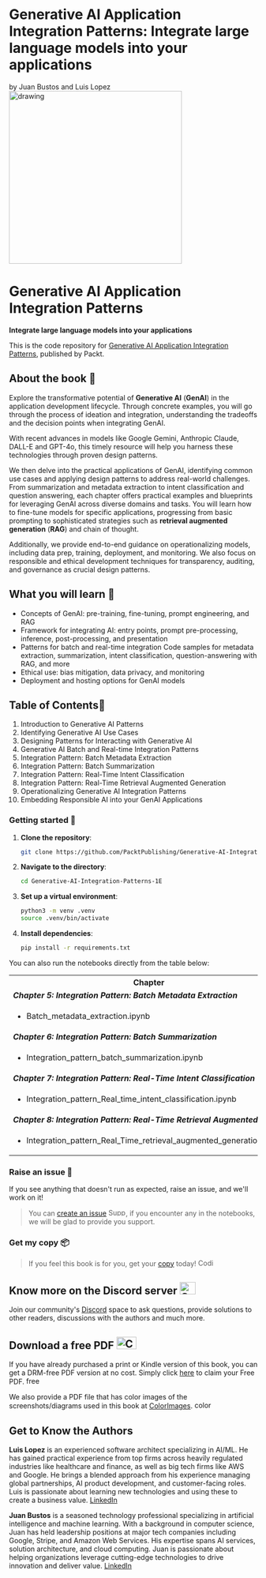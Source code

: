 #  Generative AI Application Integration Patterns: Integrate large language models into your applications<br>
by Juan Bustos and Luis Lopez<br>
<img src="https://github.com/gaurgv/Generative-AI-Integration-Patterns-1E/blob/main/Cover.png?raw=tru" alt="drawing" width="350"/>

# Generative AI Application Integration Patterns
**Integrate large language models into your applications**

This is the code repository for [Generative AI Application Integration Patterns](), published by Packt.

## About the book 📔
Explore the transformative potential of **Generative AI** (**GenAI**) in the application development lifecycle. Through concrete examples, you will go through the process of ideation and integration, understanding the tradeoffs and the decision points when integrating GenAI.

With recent advances in models like Google Gemini, Anthropic Claude, DALL-E and GPT-4o, this timely resource will help you harness these technologies through proven design patterns.

We then delve into the practical applications of GenAI, identifying common use cases and applying design patterns to address real-world challenges. From summarization and metadata extraction to intent classification and question answering, each chapter offers practical examples and blueprints for leveraging GenAI across diverse domains and tasks. You will learn how to fine-tune models for specific applications, progressing from basic prompting to sophisticated strategies such as **retrieval augmented generation** (**RAG**) and chain of thought.

Additionally, we provide end-to-end guidance on operationalizing models, including data prep, training, deployment, and monitoring. We also focus on responsible and ethical development techniques for transparency, auditing, and governance as crucial design patterns.

## What you will learn 📖
- Concepts of GenAI: pre-training, fine-tuning, prompt engineering, and RAG
- Framework for integrating AI: entry points, prompt pre-processing, inference, post-processing, and presentation
- Patterns for batch and real-time integration
Code samples for metadata extraction, summarization, intent classification, question-answering with RAG, and more
- Ethical use: bias mitigation, data privacy, and monitoring
- Deployment and hosting options for GenAI models


## Table of Contents📑

1. Introduction to Generative AI Patterns
2. Identifying Generative AI Use Cases
3. Designing Patterns for Interacting with Generative AI
4. Generative AI Batch and Real-time Integration Patterns
5. Integration Pattern: Batch Metadata Extraction
6. Integration Pattern: Batch Summarization
7. Integration Pattern: Real-Time Intent Classification
8. Integration Pattern: Real-Time Retrieval Augmented Generation
9. Operationalizing Generative AI Integration Patterns
10. Embedding Responsible AI into your GenAI Applications 

### Getting started 🚀

1. **Clone the repository**:

   ```bash
   git clone https://github.com/PacktPublishing/Generative-AI-Integration-Patterns-1E
   ```
2. **Navigate to the directory**:

   ```bash
   cd Generative-AI-Integration-Patterns-1E
   ```
3. **Set up a virtual environment**:

   ```bash
   python3 -m venv .venv
   source .venv/bin/activate
   ```
4. **Install dependencies**:

   ```bash
   pip install -r requirements.txt
   ```

You can also run the notebooks directly from the table below:

<table>
    <tr>
        <th>Chapter</th>
        <th>Colab</th>
        <th>Kaggle</th>
    </tr>
    <tr>
        <td colspan=3>
            <i><b>Chapter 5: Integration Pattern: Batch Metadata Extraction</b></t>
        </td>
    </tr>
    <tr>
        <td>
            <ul><li>
            Batch_metadata_extraction.ipynb
            </ul></li>
        </td>
        <td>
            <a href="https://kaggle.com/your-kaggle-link" target="_blank">
                <img src="https://kaggle.com/static/images/open-in-kaggle.svg" alt="Kaggle" style="vertical-align:middle; width:100px; height:50px; margin-right:6px;">
            </a>
        </td>
        <td>
            <a href="https://colab.research.google.com/your-colab-link" target="_blank">
                <img src="https://colab.research.google.com/assets/colab-badge.svg" alt="Colab" style="vertical-align:middle; width:100px; height:19px; margin-right:6px;">
            </a>
        </td>
    </tr>
        <tr>
        <td colspan=3>
            <i><b>Chapter 6: Integration Pattern: Batch Summarization</b></i>
        </td>
    </tr>
    <tr>
        <td>
            <ul><li>
            Integration_pattern_batch_summarization.ipynb
            </ul></li>
        </td>
        <td>
            <a href="https://kaggle.com/your-kaggle-link" target="_blank">
                <img src="https://kaggle.com/static/images/open-in-kaggle.svg" alt="Kaggle" style="vertical-align:middle; width:100px; height:50px; margin-right:6px;">
            </a>
        </td>
        <td>
            <a href="https://colab.research.google.com/your-colab-link" target="_blank">
                <img src="https://colab.research.google.com/assets/colab-badge.svg" alt="Colab" style="vertical-align:middle; width:100px; height:19px; margin-right:6px;">
            </a>
        </td>
    </tr>
        <tr>
        <td td colspan=3>
            <i><b>Chapter 7: Integration Pattern: Real-Time Intent Classification</b></i>
        </td>
    </tr>
    <tr>
        <td>
            <ul><li>
            Integration_pattern_Real_time_intent_classification.ipynb
            </ul></li>
        </td>
        <td>
            <a href="https://kaggle.com/your-kaggle-link" target="_blank">
                <img src="https://kaggle.com/static/images/open-in-kaggle.svg" alt="Kaggle" style="vertical-align:middle; width:100px; height:50px; margin-right:6px;">
            </a>
        </td>
        <td>
            <a href="https://colab.research.google.com/your-colab-link" target="_blank">
                <img src="https://colab.research.google.com/assets/colab-badge.svg" alt="Colab" style="vertical-align:middle; width:100px; height:19px; margin-right:6px;">
            </a>
        </td>
    </tr>
        <tr>
        <td colspan=3>
            <i><b>Chapter 8: Integration Pattern: Real-Time Retrieval Augmented Generation</b></i>
        </td>
    </tr>
    <tr>
        <td>
            <ul><li>
            Integration_pattern_Real_Time_retrieval_augmented_generation.ipynb
            </ul></li>
        </td>
        <td>
            <a href="https://kaggle.com/your-kaggle-link" target="_blank">
                <img src="https://kaggle.com/static/images/open-in-kaggle.svg" alt="Kaggle" style="vertical-align:middle; width:100px; height:50px; margin-right:6px;">
            </a>
        </td>
        <td>
            <a href="https://colab.research.google.com/your-colab-link" target="_blank">
                <img src="https://colab.research.google.com/assets/colab-badge.svg" alt="Colab" style="vertical-align:middle; width:100px; height:19px; margin-right:6px;">
            </a>
        </td>
    </tr>
</table>


<!--
| Chapter | Colab | Kaggle | 
| :-------- | :-------- | :------- |
| | | |
 **Chapter 1: Introduction to Generative AI Patterns**
| <ul><li>Chapter 1.ipynb</li></ul> | [![Open In Colab](https://colab.research.google.com/assets/colab-badge.svg)]() | [![Kaggle](https://kaggle.com/static/images/open-in-kaggle.svg)]() |
 **Chapter 2: Identifying Generative AI Use Cases**
| <ul><li>Chapter 2.ipynb</li></ul> | [![Open In Colab](https://colab.research.google.com/assets/colab-badge.svg)]() | [![Kaggle](https://kaggle.com/static/images/open-in-kaggle.svg)]() |
 **Chapter 3: Designing Patterns for Interacting with Generative AI**
| <ul><li>Chapter 3.ipynb</li></ul> | [![Open In Colab](https://colab.research.google.com/assets/colab-badge.svg)]() | [![Kaggle](https://kaggle.com/static/images/open-in-kaggle.svg)]() |
 **Chapter 4: Generative AI Batch and Real-time Integration Patterns**
| <ul><li>Chapter 4.ipynb</li></ul> | [![Open In Colab](https://colab.research.google.com/assets/colab-badge.svg)]() | [![Kaggle](https://kaggle.com/static/images/open-in-kaggle.svg)]() |
 **Chapter 5: Integration Pattern: Batch Metadata Extraction**
| <ul><li>Batch_metadata_extraction.ipynb</li></ul> | [![Open In Colab](https://colab.research.google.com/assets/colab-badge.svg)]() | [![Kaggle](https://kaggle.com/static/images/open-in-kaggle.svg)]() |
 **Chapter 6: Integration Pattern: Batch Summarization**
| <ul><li>Integration_pattern_batch_summarization.ipynb</li></ul> | [![Open In Colab](https://colab.research.google.com/assets/colab-badge.svg)]() | [![Kaggle](https://kaggle.com/static/images/open-in-kaggle.svg)]() |
 **Chapter 7: Integration Pattern: Real-Time Intent Classification**
 | <ul><li>Integration_pattern_Real_time_intent_classification.ipynb</li></ul> |[![Open In Colab](https://colab.research.google.com/assets/colab-badge.svg)]() | [![Kaggle](https://kaggle.com/static/images/open-in-kaggle.svg)]() |
 **Chapter 8: Integration Pattern: Real-Time Retrieval Augmented Generation**
| <ul><li>Integration_pattern_Real_Time_retrieval_augmented_generation.ipynb</li></ul> | [![Open In Colab](https://colab.research.google.com/assets/colab-badge.svg)]() | [![Kaggle](https://kaggle.com/static/images/open-in-kaggle.svg)]() |
 **Chapter 9: Operationalizing Generative AI Integration Patterns**
| <ul><li>Chapter 9.ipynb</li></ul> | [![Open In Colab](https://colab.research.google.com/assets/colab-badge.svg)]()| [![Kaggle](https://kaggle.com/static/images/open-in-kaggle.svg)]() |
 **Chapter 10: Embedding Responsible AI into your GenAI Applications**
| <ul><li>Chapter 10.ipynb</li></ul> |[![Open In Colab](https://colab.research.google.com/assets/colab-badge.svg)]() | [![Kaggle](https://kaggle.com/static/images/open-in-kaggle.svg)]() | 
-->

### Raise an issue 🚩
If you see anything that doesn't run as expected, raise an issue, and we'll work on it!
> You can [create an issue](https://github.com/PacktPublishing/Generative-AI-Integration-Patterns-1E/issues) <img alt="Support" height="15" width="35"  src="https://media.tenor.com/ex_HDD_k5P8AAAAi/habbo-habbohotel.gif">, if you encounter any in the notebooks, we will be glad to provide you support.

### Get my copy 📦
> If you feel this book is for you, get your [copy](https://www.amazon.com/dp/B0DDTBDQ48/) today! <img alt="Coding" height="15" width="35"  src="https://media.tenor.com/ex_HDD_k5P8AAAAi/habbo-habbohotel.gif">

## Know more on the Discord server <img alt="Coding" height="25" width="32"  src="https://cliply.co/wp-content/uploads/2021/08/372108630_DISCORD_LOGO_400.gif">

Join our community's [Discord](https://packt.link/genpat) space to ask questions, provide solutions to other readers, discussions with the authors and much more.

## Download a free PDF <img alt="Coding" height="25" width="40" src="https://emergency.com.au/wp-content/uploads/2021/03/free.gif">

If you have already purchased a print or Kindle version of this book, you can get a DRM-free PDF version at no cost. Simply click [here](https://packt.link/free-ebook/9781835887608) to claim your Free PDF. <img alt="free pdf" height="15" width="35"  src="https://media.tenor.com/ex_HDD_k5P8AAAAi/habbo-habbohotel.gif">

We also provide a PDF file that has color images of the screenshots/diagrams used in this book at [ColorImages](). <img alt="color images" height="15" width="35"  src="https://media.tenor.com/ex_HDD_k5P8AAAAi/habbo-habbohotel.gif">


## Get to Know the Authors
**Luis Lopez** is an experienced software architect specializing in AI/ML. He has gained practical experience from top firms across heavily regulated industries like healthcare and finance, as well as big tech firms like AWS and Google. He brings a blended approach from his experience managing global partnerships, AI product development, and customer-facing roles. Luis is passionate about learning new technologies and using these to create a business value.
[LinkedIn]()

**Juan Bustos** is a seasoned technology professional specializing in artificial intelligence and machine learning. With a background in computer science, Juan has held leadership positions at major tech companies including Google, Stripe, and Amazon Web Services. His expertise spans AI services, solution architecture, and cloud computing. Juan is passionate about helping organizations leverage cutting-edge technologies to drive innovation and deliver value.
[LinkedIn]()